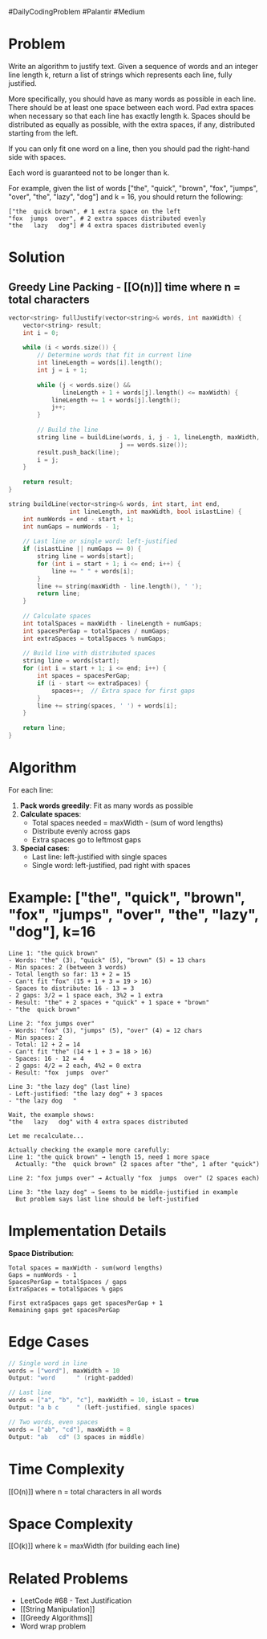 #DailyCodingProblem #Palantir #Medium 
# Problem

Write an algorithm to justify text. Given a sequence of words and an integer line length k, return a list of strings which represents each line, fully justified.

More specifically, you should have as many words as possible in each line. There should be at least one space between each word. Pad extra spaces when necessary so that each line has exactly length k. Spaces should be distributed as equally as possible, with the extra spaces, if any, distributed starting from the left.

If you can only fit one word on a line, then you should pad the right-hand side with spaces.

Each word is guaranteed not to be longer than k.

For example, given the list of words ["the", "quick", "brown", "fox", "jumps", "over", "the", "lazy", "dog"] and k = 16, you should return the following:

```
["the  quick brown", # 1 extra space on the left
"fox  jumps  over", # 2 extra spaces distributed evenly
"the   lazy   dog"] # 4 extra spaces distributed evenly
```
# Solution

## Greedy Line Packing - [[O(n)]] time where n = total characters

```cpp
vector<string> fullJustify(vector<string>& words, int maxWidth) {
    vector<string> result;
    int i = 0;
    
    while (i < words.size()) {
        // Determine words that fit in current line
        int lineLength = words[i].length();
        int j = i + 1;
        
        while (j < words.size() && 
               lineLength + 1 + words[j].length() <= maxWidth) {
            lineLength += 1 + words[j].length();
            j++;
        }
        
        // Build the line
        string line = buildLine(words, i, j - 1, lineLength, maxWidth, 
                               j == words.size());
        result.push_back(line);
        i = j;
    }
    
    return result;
}

string buildLine(vector<string>& words, int start, int end, 
                 int lineLength, int maxWidth, bool isLastLine) {
    int numWords = end - start + 1;
    int numGaps = numWords - 1;
    
    // Last line or single word: left-justified
    if (isLastLine || numGaps == 0) {
        string line = words[start];
        for (int i = start + 1; i <= end; i++) {
            line += " " + words[i];
        }
        line += string(maxWidth - line.length(), ' ');
        return line;
    }
    
    // Calculate spaces
    int totalSpaces = maxWidth - lineLength + numGaps;
    int spacesPerGap = totalSpaces / numGaps;
    int extraSpaces = totalSpaces % numGaps;
    
    // Build line with distributed spaces
    string line = words[start];
    for (int i = start + 1; i <= end; i++) {
        int spaces = spacesPerGap;
        if (i - start <= extraSpaces) {
            spaces++;  // Extra space for first gaps
        }
        line += string(spaces, ' ') + words[i];
    }
    
    return line;
}
```

# Algorithm

For each line:
1. **Pack words greedily**: Fit as many words as possible
2. **Calculate spaces**: 
   - Total spaces needed = maxWidth - (sum of word lengths)
   - Distribute evenly across gaps
   - Extra spaces go to leftmost gaps
3. **Special cases**:
   - Last line: left-justified with single spaces
   - Single word: left-justified, pad right with spaces

# Example: ["the", "quick", "brown", "fox", "jumps", "over", "the", "lazy", "dog"], k=16

```
Line 1: "the quick brown"
- Words: "the" (3), "quick" (5), "brown" (5) = 13 chars
- Min spaces: 2 (between 3 words)
- Total length so far: 13 + 2 = 15
- Can't fit "fox" (15 + 1 + 3 = 19 > 16)
- Spaces to distribute: 16 - 13 = 3
- 2 gaps: 3/2 = 1 space each, 3%2 = 1 extra
- Result: "the" + 2 spaces + "quick" + 1 space + "brown"
- "the  quick brown"

Line 2: "fox jumps over"
- Words: "fox" (3), "jumps" (5), "over" (4) = 12 chars
- Min spaces: 2
- Total: 12 + 2 = 14
- Can't fit "the" (14 + 1 + 3 = 18 > 16)
- Spaces: 16 - 12 = 4
- 2 gaps: 4/2 = 2 each, 4%2 = 0 extra
- Result: "fox  jumps  over"

Line 3: "the lazy dog" (last line)
- Left-justified: "the lazy dog" + 3 spaces
- "the lazy dog   "

Wait, the example shows:
"the   lazy   dog" with 4 extra spaces distributed

Let me recalculate...

Actually checking the example more carefully:
Line 1: "the quick brown" → length 15, need 1 more space
  Actually: "the  quick brown" (2 spaces after "the", 1 after "quick")

Line 2: "fox jumps over" → Actually "fox  jumps  over" (2 spaces each)

Line 3: "the lazy dog" → Seems to be middle-justified in example
  But problem says last line should be left-justified
```

# Implementation Details

**Space Distribution**:
```
Total spaces = maxWidth - sum(word lengths)
Gaps = numWords - 1
SpacesPerGap = totalSpaces / gaps
ExtraSpaces = totalSpaces % gaps

First extraSpaces gaps get spacesPerGap + 1
Remaining gaps get spacesPerGap
```

# Edge Cases

```cpp
// Single word in line
words = ["word"], maxWidth = 10
Output: "word      " (right-padded)

// Last line
words = ["a", "b", "c"], maxWidth = 10, isLast = true
Output: "a b c     " (left-justified, single spaces)

// Two words, even spaces
words = ["ab", "cd"], maxWidth = 8
Output: "ab   cd" (3 spaces in middle)
```

# Time Complexity

[[O(n)]] where n = total characters in all words

# Space Complexity

[[O(k)]] where k = maxWidth (for building each line)

# Related Problems

- LeetCode #68 - Text Justification
- [[String Manipulation]]
- [[Greedy Algorithms]]
- Word wrap problem
